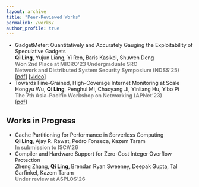 ```yaml
---
layout: archive
title: "Peer-Reviewed Works"
permalink: /works/
author_profile: true
---
```


- GadgetMeter: Quantitatively and Accurately Gauging the Exploitability of Speculative Gadgets  
  **Qi Ling**, Yujun Liang, Yi Ren, Baris Kasikci, Shuwen Deng  
  <span style="color: gray; font-weight: bold;">Won 2nd Place at MICRO’23 Undergraduate SRC</span>  
  <span style="color: gray; font-weight: bold;">Network and Distributed System Security Symposium (NDSS’25)</span>  
  [[pdf](https://dx.doi.org/10.14722/ndss.2025.241723)] [[video](https://youtu.be/xtkCiMXQA4o)]
- Towards Fine-Grained, High-Coverage Internet Monitoring at Scale  
  Hongyu Wu, **Qi Ling**, Penghui Mi, Chaoyang Ji, Yinliang Hu, Yibo Pi  
  <span style="color: gray; font-weight: bold;">The 7th Asia-Pacific Workshop on Networking (APNet’23)</span>  
  [[pdf](https://doi.org/10.1145/3600061.3600085)]

Works in Progress
------
- Cache Partitioning for Performance in Serverless Computing  
  **Qi Ling**, Ajay R. Rawat, Pedro Fonseca, Kazem Taram  
  <span style="color: gray; font-weight: bold;">In submission to ISCA'26</span>
- Compiler and Hardware Support for Zero-Cost Integer Overflow Protection  
  Zheng Zhang, **Qi Ling**, Brendan Ryan Sweeney, Deepak Gupta, Tal Garfinkel, Kazem Taram  
  <span style="color: gray; font-weight: bold;">Under review at ASPLOS’26</span>
